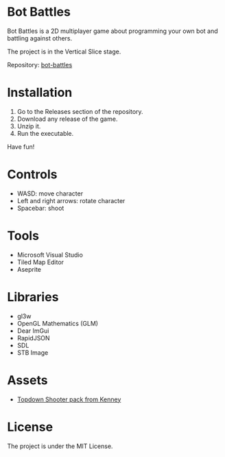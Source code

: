 # Bot Battles
Bot Battles is a 2D multiplayer game about programming your own bot and battling against others.

The project is in the Vertical Slice stage.

Repository: [bot-battles](https://github.com/Sandruski/bot-battles)

# Installation
1. Go to the Releases section of the repository.
2. Download any release of the game.
3. Unzip it.
4. Run the executable.

Have fun!

# Controls
- WASD: move character
- Left and right arrows: rotate character
- Spacebar: shoot

# Tools
- Microsoft Visual Studio
- Tiled Map Editor
- Aseprite

# Libraries
- gl3w
- OpenGL Mathematics (GLM)
- Dear ImGui
- RapidJSON
- SDL
- STB Image

# Assets
- [Topdown Shooter pack from Kenney](https://www.kenney.nl/assets/topdown-shooter)

# License
The project is under the MIT License.